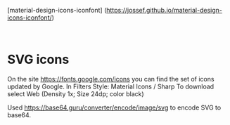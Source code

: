 [material-design-icons-iconfont] (https://jossef.github.io/material-design-icons-iconfont/)

​

# SVG icons

On the site https://fonts.google.com/icons you can find the set of icons updated by Google.
In Filters Style: Material Icons / Sharp
To download select Web (Density 1x; Size 24dp; color black)

Used https://base64.guru/converter/encode/image/svg to encode SVG to base64.
